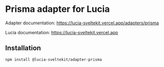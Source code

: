 # Prisma adapter for Lucia

Adapter documentation: https://lucia-sveltekit.vercel.app/adapters/prisma

Lucia documentation: https://lucia-sveltekit.vercel.app

## Installation

```
npm install @lucia-sveltekit/adapter-prisma
```
